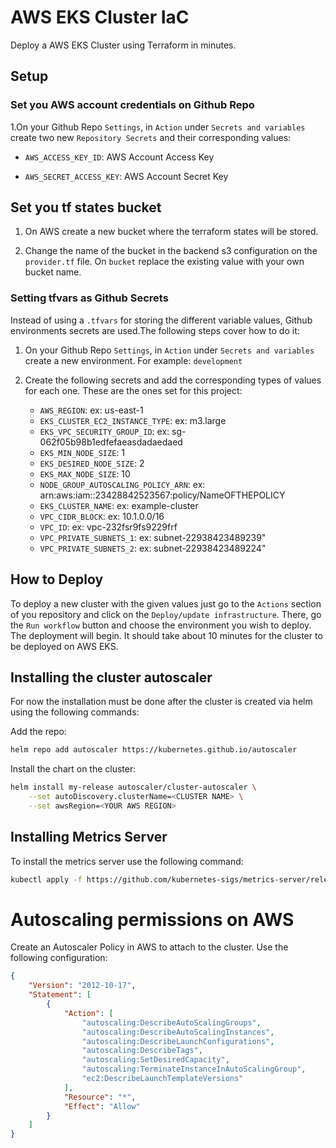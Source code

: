 # AWS EKS Cluster IaC

Deploy a AWS EKS Cluster using Terraform in minutes.

## Setup

### Set you AWS account credentials on Github Repo

1.On your Github Repo `Settings`, in `Action` under `Secrets and variables` create two new `Repository Secrets` and their corresponding values:

* `AWS_ACCESS_KEY_ID`: AWS Account Access Key

* `AWS_SECRET_ACCESS_KEY`: AWS Account Secret Key

## Set you tf states bucket

1. On AWS create a new bucket where the terraform states will be stored.

2. Change the name of the bucket in the backend s3 configuration on the `provider.tf` file. On `bucket` replace the existing value with your own bucket name.

### Setting tfvars as Github Secrets

Instead of using a `.tfvars` for storing the different variable values, Github environments secrets are used.The following steps cover how to do it:

1. On your Github Repo `Settings`, in `Action` under `Secrets and variables` create a new environment. For example: `development`

2. Create the following secrets and add the corresponding types of values for each one. These are the ones set for this project:

    * `AWS_REGION`: ex: us-east-1
    * `EKS_CLUSTER_EC2_INSTANCE_TYPE`: ex: m3.large
    * `EKS_VPC_SECURITY_GROUP_ID`: ex: sg-062f05b98b1edfefaeasdadaedaed
    * `EKS_MIN_NODE_SIZE`: 1
    * `EKS_DESIRED_NODE_SIZE`: 2
    * `EKS_MAX_NODE_SIZE`: 10
    * `NODE_GROUP_AUTOSCALING_POLICY_ARN`: ex: arn:aws:iam::23428842523567:policy/NameOFTHEPOLICY
    * `EKS_CLUSTER_NAME`: ex: example-cluster
    * `VPC_CIDR_BLOCK`: ex: 10.1.0.0/16
    * `VPC_ID`: ex: vpc-232fsr9fs9229frf
    * `VPC_PRIVATE_SUBNETS_1`: ex: subnet-22938423489239"
    * `VPC_PRIVATE_SUBNETS_2`: ex: subnet-22938423489224"

## How to Deploy

To deploy a new cluster with the given values just go to the `Actions` section of you repository and click on the `Deploy/update infrastructure`. There, go the `Run workflow` button and choose the environment you wish to deploy. The deployment will begin. It should take about 10 minutes for the cluster to be deployed on AWS EKS.


## Installing the cluster autoscaler

For now the installation must be done after the cluster is created via helm using the following commands:

Add the repo:
```sh
helm repo add autoscaler https://kubernetes.github.io/autoscaler
```

Install the chart on the cluster:

```sh
helm install my-release autoscaler/cluster-autoscaler \
    --set autoDiscovery.clusterName=<CLUSTER NAME> \
    --set awsRegion=<YOUR AWS REGION>
```


## Installing Metrics Server

To install the metrics server use the following command:


```sh
kubectl apply -f https://github.com/kubernetes-sigs/metrics-server/releases/latest/download/components.yaml
```


# Autoscaling permissions on AWS

Create an Autoscaler Policy in AWS to attach to the cluster. Use the following configuration:

```json
{
    "Version": "2012-10-17",
    "Statement": [
        {
            "Action": [
                "autoscaling:DescribeAutoScalingGroups",
                "autoscaling:DescribeAutoScalingInstances",
                "autoscaling:DescribeLaunchConfigurations",
                "autoscaling:DescribeTags",
                "autoscaling:SetDesiredCapacity",
                "autoscaling:TerminateInstanceInAutoScalingGroup",
                "ec2:DescribeLaunchTemplateVersions"
            ],
            "Resource": "*",
            "Effect": "Allow"
        }
    ]
}
```